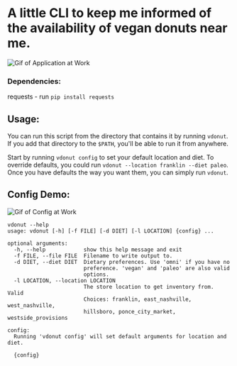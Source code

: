 # A little CLI to keep me informed of the availability of vegan donuts near me.

![Gif of Application at Work](./gif/normal_use.gif "A look at the application at work")

### Dependencies:
requests - run `pip install requests`

## Usage:
You can run this script from the directory that contains it by running `vdonut`.
If you add that directory to the `$PATH`, you'll be able to run it from anywhere.

Start by running `vdonut config` to set your default location and diet.
To override defaults, you could run `vdonut --location franklin --diet paleo`.
Once you have defaults the way you want them, you can simply run `vdonut`.

## Config Demo:
![Gif of Config at Work](./gif/config.gif "A look at the config at work")

```
vdonut --help
usage: vdonut [-h] [-f FILE] [-d DIET] [-l LOCATION] {config} ...

optional arguments:
  -h, --help            show this help message and exit
  -f FILE, --file FILE  Filename to write output to.
  -d DIET, --diet DIET  Dietary preferences. Use 'omni' if you have no
                        preference. 'vegan' and 'paleo' are also valid
                        options.
  -l LOCATION, --location LOCATION
                        The store location to get inventory from. Valid
                        Choices: franklin, east_nashville, west_nashville,
                        hillsboro, ponce_city_market, westside_provisions

config:
  Running 'vdonut config' will set default arguments for location and diet.

  {config}
```
